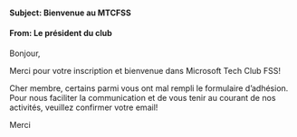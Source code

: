 ﻿#### Subject: Bienvenue au MTCFSS
#### From: Le président du club
Bonjour,

Merci pour votre inscription et bienvenue dans Microsoft Tech Club FSS!

Cher membre, certains parmi vous ont mal rempli le formulaire d’adhésion. Pour nous faciliter la communication et de vous tenir au courant de nos activités, veuillez confirmer votre email!

Merci
